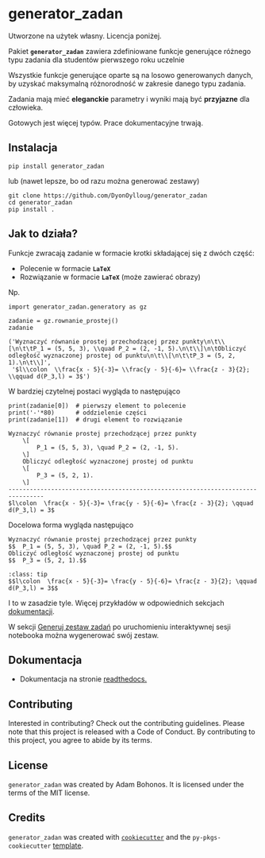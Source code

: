 # generator_zadan

Utworzone na użytek własny. Licencja poniżej. 

Pakiet __`generator_zadan`__ zawiera zdefiniowane funkcje generujące różnego typu zadania dla studentów pierwszego roku uczelnie

Wszystkie funkcje generujące oparte są na losowo generowanych danych, by uzyskać maksymalną różnorodność w zakresie danego typu zadania.

Zadania mają mieć __eleganckie__ parametry i wyniki mają być __przyjazne__ dla człowieka.

Gotowych jest więcej typów. Prace dokumentacyjne trwają.


## Instalacja

```
pip install generator_zadan
```
lub (nawet lepsze, bo od razu można generować zestawy)

```
git clone https://github.com/DyonOylloug/generator_zadan
cd generator_zadan
pip install .
```

## Jak to działa?

Funkcje zwracają zadanie w formacie krotki składającej się z dwóch część:

- Polecenie w formacie __`LaTeX`__ 
- Rozwiązanie w formacie __`LaTeX`__  (może zawierać obrazy)

Np.

```
import generator_zadan.generatory as gz

zadanie = gz.rownanie_prostej()
zadanie
```

    ('Wyznaczyć równanie prostej przechodzącej przez punkty\n\t\\[\n\t\tP_1 = (5, 5, 3), \\quad P_2 = (2, -1, 5).\n\t\\]\n\tObliczyć odległość wyznaczonej prostej od punktu\n\t\\[\n\t\tP_3 = (5, 2, 1).\n\t\\]',
     '$l\\colon  \\frac{x - 5}{-3}= \\frac{y - 5}{-6}= \\frac{z - 3}{2}; \\qquad d(P_3,l) = 3$')



W bardziej czytelnej postaci wygląda to następująco


```
print(zadanie[0])  # pierwszy element to polecenie
print('-'*80)      # oddzielenie części
print(zadanie[1])  # drugi element to rozwiązanie
```

    Wyznaczyć równanie prostej przechodzącej przez punkty
    	\[
    		P_1 = (5, 5, 3), \quad P_2 = (2, -1, 5).
    	\]
    	Obliczyć odległość wyznaczonej prostej od punktu
    	\[
    		P_3 = (5, 2, 1).
    	\]
    --------------------------------------------------------------------------------
    $l\colon  \frac{x - 5}{-3}= \frac{y - 5}{-6}= \frac{z - 3}{2}; \qquad d(P_3,l) = 3$
    

Docelowa forma wygląda następująco

```{admonition} Zadanie
Wyznaczyć równanie prostej przechodzącej przez punkty
$$	P_1 = (5, 5, 3), \quad P_2 = (2, -1, 5).$$
Obliczyć odległość wyznaczonej prostej od punktu
$$	P_3 = (5, 2, 1).$$
```


```{admonition} Rozwiązanie
:class: tip
$$l\colon  \frac{x - 5}{-3}= \frac{y - 5}{-6}= \frac{z - 3}{2}; \qquad d(P_3,l) = 3$$
```





I to w zasadzie tyle. 
Więcej przykładów w odpowiednich sekcjach [dokumentacji](https://generator-zadan.readthedocs.io/en/latest/index.html). 

W sekcji [Generuj zestaw zadań](https://generator-zadan.readthedocs.io/en/latest/generuj_zestaw.html) 
po uruchomieniu interaktywnej sesji notebooka można wygenerować swój zestaw.


## Dokumentacja

-  Dokumentacja na stronie [readthedocs.](https://generator-zadan.readthedocs.io/en/latest/index.html)

## Contributing

Interested in contributing? Check out the contributing guidelines. Please note that this project is released with a Code of Conduct. By contributing to this project, you agree to abide by its terms.

## License

`generator_zadan` was created by Adam Bohonos. It is licensed under the terms of the MIT license.

## Credits

`generator_zadan` was created with [`cookiecutter`](https://cookiecutter.readthedocs.io/en/latest/) and the `py-pkgs-cookiecutter` [template](https://github.com/py-pkgs/py-pkgs-cookiecutter).
